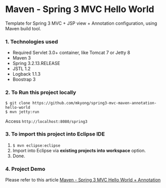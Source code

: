 Maven - Spring 3 MVC Hello World
===============================
Template for Spring 3 MVC + JSP view + Annotation configuration, using Maven build tool.

### 1. Technologies used
* Required Servlet 3.0+ container, like Tomcat 7 or Jetty 8
* Maven 3
* Spring 3.2.13.RELEASE
* JSTL 1.2
* Logback 1.1.3
* Boostrap 3

### 2. To Run this project locally
```shell
$ git clone https://github.com/mkyong/spring3-mvc-maven-annotation-hello-world
$ mvn jetty:run
```
Access ```http://localhost:8080/spring3```

### 3. To import this project into Eclipse IDE
1. ```$ mvn eclipse:eclipse```
2. Import into Eclipse via **existing projects into workspace** option.
3. Done.

### 4. Project Demo
Please refer to this article [Maven - Spring 3 MVC Hello World + Annotation ](http://www.mkyong.com/spring3/spring-3-mvc-hello-world-example-annotation/)
